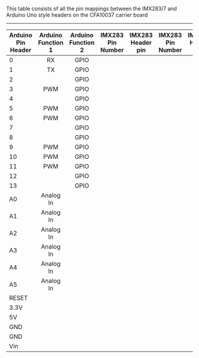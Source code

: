 This table consists of all the pin mappings between the IMX283/7 and Arduino Uno style headers on the CFA10037 carrier board


-------------------------------------------------------------------------------

| Arduino Pin Header | Arduino Function 1 | Arduino Function 2 | IMX283 Pin Number | IMX283 Header pin |  IMX283 Pin Number | IMX283 Header pin|
| -------------------|:------:|:------:|:------:|:------:|:------:|------:|
|0|RX |GPIO | | | | |
|1|TX |GPIO | | | | |
|2| |GPIO | | | | |
|3|PWM |GPIO | | | | |
|4| |GPIO | | | | |
|5|PWM |GPIO | | | | |
|6|PWM |GPIO | | | | |
|7| |GPIO | | | | |
|8| |GPIO | | | | |
|9|PWM |GPIO | | | | |
|10|PWM |GPIO | | | | |
|11|PWM |GPIO | | | | |
|12| |GPIO | | | | |
|13| |GPIO | | | | |
|A0|Analog In | | | | | |
|A1|Analog In | | | | | |
|A2|Analog In | | | | | |
|A3|Analog In | | | | | |
|A4|Analog In | | | | | |
|A5|Analog In | | | | | |
|RESET|| | | | | |
|3.3V|| | | | | |
|5V|| | | | | |
|GND|| | | | | |
|GND|| | | | | |
|Vin|| | | | | |
